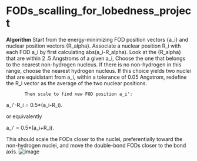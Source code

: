 # FODs_scalling_for_lobedness_project
**Algorithm**
Start from the energy-minimizing FOD position vectors {a_i} and nuclear position 
vectors {R_alpha}. Associate a nuclear position R_i with each FOD a_i by first calculating 
abs(a_i-R_alpha). Look at the {R_alpha} that are within 2 .5 Angstroms of a given a_i, Choose 
the one that belongs to the nearest non-hydrogen nucleus. If there is no non-hydrogen in this range, 
choose the nearest hydrogen nucleus. If this choice yields two nuclei that are equidistant from 
a_i, within a tolerance of 0.05 Angstrom, redefine the R_i vector as the average of the two nuclear 
positions.

           Then scale to find new FOD position a_i':

a_i'-R_i = 0.5*(a_i-R_i).

or equivalently

a_i' = 0.5*(a_i+R_i).

This should scale the FODs closer to the nuclei,
preferentially toward the non-hydrogen nuclei,
and move the double-bond FODs closer to the 
bond axis.
![image](https://github.com/Rajkishor46/FODs_scalling_for_lobedness_project/assets/66030028/5c1e9db4-46b1-4a43-a5c5-5946cd6d9295)
